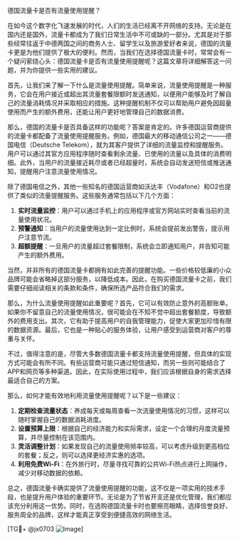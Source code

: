 德国流量卡是否有流量使用提醒？

在如今这个数字化飞速发展的时代，人们的生活已经离不开网络的支持。无论是在国内还是国外，流量卡都成为了我们日常生活中不可或缺的一部分。尤其是对于那些经常往返于中德两国之间的商务人士、留学生以及旅游爱好者来说，德国的流量卡更是为他们提供了极大的便利。然而，当我们在选择德国流量卡时，常常会有一个疑问萦绕心头：德国流量卡是否有流量使用提醒呢？这篇文章将详细解答这一问题，并为你提供一些实用的建议。

首先，让我们来了解一下什么是流量使用提醒。简单来说，流量使用提醒是一种服务，它会在用户接近或超出其流量套餐限额时发送通知，以便用户能够及时了解自己的流量消耗情况并采取相应的措施。这种提醒机制不仅可以帮助用户避免因超量使用而产生的额外费用，还能让用户更好地管理自己的数据消费。

那么，德国的流量卡是否具备这样的功能呢？答案是肯定的。许多德国运营商提供的流量卡都配备了流量使用提醒服务。例如，德国最大的移动通信公司之一——德国电信（Deutsche Telekom），就为其客户提供了详细的流量监控和提醒服务。用户可以通过其官方应用程序随时查看剩余流量、已使用的流量以及具体的消费明细。此外，当用户的流量接近耗尽或者已经超量时，系统会自动发送短信或推送通知，提醒用户注意流量使用情况。

除了德国电信之外，其他一些知名的德国运营商如沃达丰（Vodafone）和O2也提供了类似的流量提醒服务。这些服务通常包括以下几个方面：

1. **实时流量监控**：用户可以通过手机上的应用程序或官方网站实时查看当前的流量使用状况。
2. **预警通知**：当用户的流量使用达到一定比例时，系统会提前发出警告，提示用户注意节流。
3. **超额提醒**：一旦用户的流量超过套餐限制，系统会立即通知用户，并告知可能产生的额外费用。

当然，并非所有的德国流量卡都拥有如此完善的提醒功能。一些价格较低廉的小众品牌可能会省略掉这部分服务，以降低成本。因此，在购买德国流量卡之前，我们需要仔细阅读相关的条款和条件，确保所选产品符合我们的需求。

那么，为什么流量使用提醒如此重要呢？首先，它可以有效防止意外的高额账单。如果你不留意自己的流量使用情况，很可能会在不知不觉中超出套餐额度，导致额外的费用支出。其次，它有助于提高用户的自我管理能力，促使大家更加珍惜有限的数据资源。最后，它也是一种贴心的服务体验，让用户感受到运营商对客户的尊重与关怀。

不过，值得注意的是，尽管大多数德国流量卡都支持流量使用提醒，但具体的实现方式可能会有所不同。有些运营商可能只通过短信通知，而另一些则可能结合了APP和网页等多种渠道。因此，在实际使用过程中，我们应该根据自身的需求选择最适合自己的方案。

那么，如何才能有效地利用流量使用提醒呢？以下是一些建议：

1. **定期检查流量状态**：养成每天或每周查看一次流量使用情况的习惯，这样可以随时掌握自己的数据消耗进度。
2. **设置预算上限**：根据自己的经济能力和实际需求，设定一个合理的月度流量预算，并尽量控制在该范围内。
3. **灵活调整计划**：如果发现自己的流量使用频率较高，可以考虑升级到更高档位的套餐；反之，则可以选择更经济实惠的选项。
4. **利用免费Wi-Fi**：在外旅行时，尽量寻找可靠的公共Wi-Fi热点进行上网操作，减少对移动数据的依赖。

总之，德国流量卡确实提供了流量使用提醒的功能，这不仅是一项实用的技术手段，也是提升用户体验的重要环节。无论是为了节省开支还是优化管理，我们都应该充分利用这一优势。同时，在选购德国流量卡时也要擦亮眼睛，选择信誉良好、服务周全的品牌，这样才能真正享受到便捷高效的网络生活。

[TG💪+ @jx0703 ![Image](https://github.com/user-attachments/assets/dbca1d08-cadb-493c-b0ec-ad6f7a83f270)]